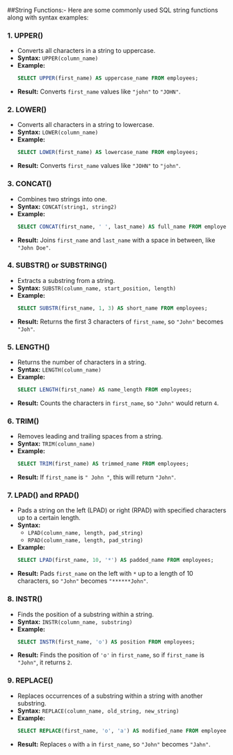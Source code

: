 ##String Functions:-
Here are some commonly used SQL string functions along with syntax examples:

### 1. **UPPER()**
   - Converts all characters in a string to uppercase.
   - **Syntax:** `UPPER(column_name)`
   - **Example:**
     ```sql
     SELECT UPPER(first_name) AS uppercase_name FROM employees;
     ```
   - **Result:** Converts `first_name` values like `"john"` to `"JOHN"`.

### 2. **LOWER()**
   - Converts all characters in a string to lowercase.
   - **Syntax:** `LOWER(column_name)`
   - **Example:**
     ```sql
     SELECT LOWER(first_name) AS lowercase_name FROM employees;
     ```
   - **Result:** Converts `first_name` values like `"JOHN"` to `"john"`.

### 3. **CONCAT()**
   - Combines two strings into one.
   - **Syntax:** `CONCAT(string1, string2)`
   - **Example:**
     ```sql
     SELECT CONCAT(first_name, ' ', last_name) AS full_name FROM employees;
     ```
   - **Result:** Joins `first_name` and `last_name` with a space in between, like `"John Doe"`.

### 4. **SUBSTR() or SUBSTRING()**
   - Extracts a substring from a string.
   - **Syntax:** `SUBSTR(column_name, start_position, length)`
   - **Example:**
     ```sql
     SELECT SUBSTR(first_name, 1, 3) AS short_name FROM employees;
     ```
   - **Result:** Returns the first 3 characters of `first_name`, so `"John"` becomes `"Joh"`.

### 5. **LENGTH()**
   - Returns the number of characters in a string.
   - **Syntax:** `LENGTH(column_name)`
   - **Example:**
     ```sql
     SELECT LENGTH(first_name) AS name_length FROM employees;
     ```
   - **Result:** Counts the characters in `first_name`, so `"John"` would return `4`.

### 6. **TRIM()**
   - Removes leading and trailing spaces from a string.
   - **Syntax:** `TRIM(column_name)`
   - **Example:**
     ```sql
     SELECT TRIM(first_name) AS trimmed_name FROM employees;
     ```
   - **Result:** If `first_name` is `" John "`, this will return `"John"`.

### 7. **LPAD() and RPAD()**
   - Pads a string on the left (LPAD) or right (RPAD) with specified characters up to a certain length.
   - **Syntax:** 
     - `LPAD(column_name, length, pad_string)`
     - `RPAD(column_name, length, pad_string)`
   - **Example:**
     ```sql
     SELECT LPAD(first_name, 10, '*') AS padded_name FROM employees;
     ```
   - **Result:** Pads `first_name` on the left with `*` up to a length of 10 characters, so `"John"` becomes `"******John"`.

### 8. **INSTR()**
   - Finds the position of a substring within a string.
   - **Syntax:** `INSTR(column_name, substring)`
   - **Example:**
     ```sql
     SELECT INSTR(first_name, 'o') AS position FROM employees;
     ```
   - **Result:** Finds the position of `'o'` in `first_name`, so if `first_name` is `"John"`, it returns `2`.

### 9. **REPLACE()**
   - Replaces occurrences of a substring within a string with another substring.
   - **Syntax:** `REPLACE(column_name, old_string, new_string)`
   - **Example:**
     ```sql
     SELECT REPLACE(first_name, 'o', 'a') AS modified_name FROM employees;
     ```
   - **Result:** Replaces `o` with `a` in `first_name`, so `"John"` becomes `"Jahn"`. 

